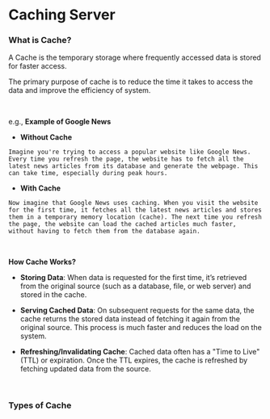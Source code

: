# Caching Server

### What is Cache?

A Cache is the temporary storage where frequently accessed data is stored for faster access.

The primary purpose of cache is to reduce the time it takes to access the data and improve the efficiency of system.

<br>

e.g., **Example of Google News**

- **Without Cache**

```Imagine you're trying to access a popular website like Google News. Every time you refresh the page, the website has to fetch all the latest news articles from its database and generate the webpage. This can take time, especially during peak hours.```

- **With Cache**

```Now imagine that Google News uses caching. When you visit the website for the first time, it fetches all the latest news articles and stores them in a temporary memory location (cache). The next time you refresh the page, the website can load the cached articles much faster, without having to fetch them from the database again.```

<br>

**How Cache Works?**

- **Storing Data**: When data is requested for the first time, it’s retrieved from the original source (such as a database, file, or web server) and stored in the cache.

- **Serving Cached Data**: On subsequent requests for the same data, the cache returns the stored data instead of fetching it again from the original source. This process is much faster and reduces the load on the system.

- **Refreshing/Invalidating Cache**: Cached data often has a "Time to Live" (TTL) or expiration. Once the TTL expires, the cache is refreshed by fetching updated data from the source.

<br>

### Types of Cache

